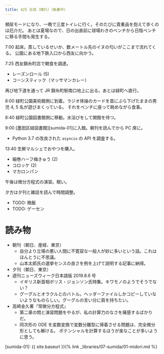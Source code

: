 ```yaml
---
title: 425 日目（晴れ）（執筆中）
---
```


頻尿モードになり、一晩で三度トイレに行く。そのたびに貴重品を抱えて歩くのは厄介だ。
あとは夏場なので、日の出直前に球場わきのベンチから日陰ベンチに移る手間も発生する。

7:00 起床。蒸しているせいか、数メートル先のイヌの匂いがここまで流れてくる。
公園にある地下鉄入口から西友に向かう。

7:25 西友錦糸町店で朝食を調達。
* レーズンロール (5)
* コーンスティック（マッサマンカレー）

再び地下道を通って JR 錦糸町駅南口地上に出る。あとは緑町へ直行。

8:00 緑町公園美術館側に到着。ラジオ体操のカードを首にぶら下げたままの男児 4, 5 名が遊びまくっている。
それをベンチに座って眺めながら食事。

8:40 緑町公園図書館側に移動。水浴びをして開館を待つ。

9:00 [墨田区緑図書館][sumida-01]に入館。朝刊を読んでから PC 席に。

* Python 3.7 の改良された `asyncio` の API を調査する。

13:40 生鮮マルシェでおやつを購入。
* 細巻ハーフ梅きゅう (2)
* コロッケ (2)
* マカロンパン

午後は微分方程式の演習。眠い。

夕方は夕刊と雑誌を読んで時間調整。

* TODO: 晩飯
* TODO: ゲーセン

# 読み物

* 朝刊（朝日、産経、東京）
  * 自分より立場の悪い人間に不寛容な一般人が妙に多いという話。これはほんとうに不思議。
  * 山本太郎氏の選挙センスの良さを例を上げて説明する記事に納得。
* 夕刊（朝日、東京）
* 週刊ニューズウィーク日本語版 2019.8.6 号
  * イギリス新首相ボリス・ジョンソン氏特集。キワモノのようでそうでない？
  * グーグルとオラクルとのバトル。ヘッダーファイルしかコピーしていないようなものらしい。グーグルの言い分に肩を持ちたい。
* 高崎金久著『常微分方程式』
  * 第二章の問と演習問題をやるが、私の計算力のなさを痛感するばかりだ。
  * 同次形の ODE を変数変換で変数分離型に帰着させる問題は、完全微分形としても解ける。
    ポテンシャルを計算するほうが楽なことが多いように思う。

[sumida-01]: {{ site.baseurl }}{% link _libraries/07-sumida/01-midori.md %}
